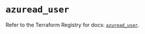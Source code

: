 # `azuread_user`

Refer to the Terraform Registry for docs: [`azuread_user`](https://registry.terraform.io/providers/hashicorp/azuread/2.47.0/docs/resources/user).
